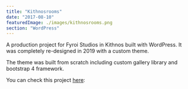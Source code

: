 ```yaml
---
title: "Kithnosrooms"
date: "2017-08-10"
featuredImage: ./images/kithnosrooms.png
section: "WordPress"
---
```


A production project for Fyroi Studios in Kithnos built with WordPress. It was completely re-designed in 2019 with a custom theme.

The theme was built from scratch including custom gallery library and bootstrap 4 framework.

You can check this project [here](https://kithnosrooms.gr): 


